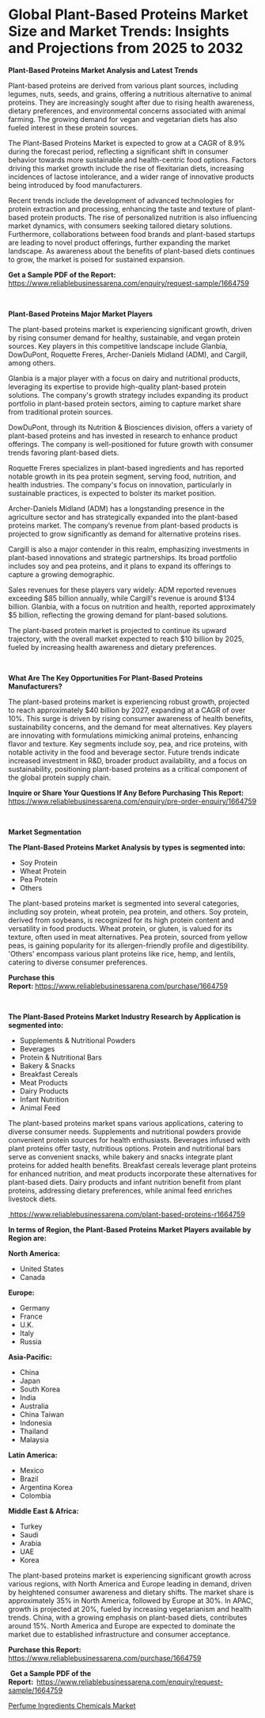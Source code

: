 <p><h1>Global Plant-Based Proteins Market Size and Market Trends: Insights and Projections from 2025 to 2032</h1></p><p><strong>Plant-Based Proteins Market Analysis and Latest Trends</strong></p>
<p><p>Plant-based proteins are derived from various plant sources, including legumes, nuts, seeds, and grains, offering a nutritious alternative to animal proteins. They are increasingly sought after due to rising health awareness, dietary preferences, and environmental concerns associated with animal farming. The growing demand for vegan and vegetarian diets has also fueled interest in these protein sources.</p><p>The Plant-Based Proteins Market is expected to grow at a CAGR of 8.9% during the forecast period, reflecting a significant shift in consumer behavior towards more sustainable and health-centric food options. Factors driving this market growth include the rise of flexitarian diets, increasing incidences of lactose intolerance, and a wider range of innovative products being introduced by food manufacturers. </p><p>Recent trends include the development of advanced technologies for protein extraction and processing, enhancing the taste and texture of plant-based protein products. The rise of personalized nutrition is also influencing market dynamics, with consumers seeking tailored dietary solutions. Furthermore, collaborations between food brands and plant-based startups are leading to novel product offerings, further expanding the market landscape. As awareness about the benefits of plant-based diets continues to grow, the market is poised for sustained expansion.</p></p>
<p><strong>Get a Sample PDF of the Report:&nbsp;</strong> <a href="https://www.reliablebusinessarena.com/enquiry/request-sample/1664759?utm_campaign=3010&utm_medium=2&utm_source=Github&utm_content=ia&utm_term=23032025&utm_id=plant-based-proteins">https://www.reliablebusinessarena.com/enquiry/request-sample/1664759</a></p>
<p>&nbsp;</p>
<p><strong>Plant-Based Proteins Major Market Players</strong></p>
<p><p>The plant-based proteins market is experiencing significant growth, driven by rising consumer demand for healthy, sustainable, and vegan protein sources. Key players in this competitive landscape include Glanbia, DowDuPont, Roquette Freres, Archer-Daniels Midland (ADM), and Cargill, among others.</p><p>Glanbia is a major player with a focus on dairy and nutritional products, leveraging its expertise to provide high-quality plant-based protein solutions. The company's growth strategy includes expanding its product portfolio in plant-based protein sectors, aiming to capture market share from traditional protein sources.</p><p>DowDuPont, through its Nutrition & Biosciences division, offers a variety of plant-based proteins and has invested in research to enhance product offerings. The company is well-positioned for future growth with consumer trends favoring plant-based diets. </p><p>Roquette Freres specializes in plant-based ingredients and has reported notable growth in its pea protein segment, serving food, nutrition, and health industries. The company's focus on innovation, particularly in sustainable practices, is expected to bolster its market position.</p><p>Archer-Daniels Midland (ADM) has a longstanding presence in the agriculture sector and has strategically expanded into the plant-based proteins market. The company’s revenue from plant-based products is projected to grow significantly as demand for alternative proteins rises.</p><p>Cargill is also a major contender in this realm, emphasizing investments in plant-based innovations and strategic partnerships. Its broad portfolio includes soy and pea proteins, and it plans to expand its offerings to capture a growing demographic.</p><p>Sales revenues for these players vary widely: ADM reported revenues exceeding $85 billion annually, while Cargill's revenue is around $134 billion. Glanbia, with a focus on nutrition and health, reported approximately $5 billion, reflecting the growing demand for plant-based solutions.</p><p>The plant-based protein market is projected to continue its upward trajectory, with the overall market expected to reach $10 billion by 2025, fueled by increasing health awareness and dietary preferences.</p></p>
<p>&nbsp;</p>
<p><strong>What Are The Key Opportunities For Plant-Based Proteins Manufacturers?</strong></p>
<p><p>The plant-based proteins market is experiencing robust growth, projected to reach approximately $40 billion by 2027, expanding at a CAGR of over 10%. This surge is driven by rising consumer awareness of health benefits, sustainability concerns, and the demand for meat alternatives. Key players are innovating with formulations mimicking animal proteins, enhancing flavor and texture. Key segments include soy, pea, and rice proteins, with notable activity in the food and beverage sector. Future trends indicate increased investment in R&D, broader product availability, and a focus on sustainability, positioning plant-based proteins as a critical component of the global protein supply chain.</p></p>
<p><strong>Inquire or Share Your Questions If Any Before Purchasing This Report:</strong> <a href="https://www.reliablebusinessarena.com/enquiry/pre-order-enquiry/1664759?utm_campaign=3010&utm_medium=2&utm_source=Github&utm_content=ia&utm_term=23032025&utm_id=plant-based-proteins">https://www.reliablebusinessarena.com/enquiry/pre-order-enquiry/1664759</a></p>
<p>&nbsp;</p>
<p><strong>Market Segmentation</strong></p>
<p><strong>The Plant-Based Proteins Market Analysis by types is segmented into:</strong></p>
<p><ul><li>Soy Protein</li><li>Wheat Protein</li><li>Pea Protein</li><li>Others</li></ul></p>
<p><p>The plant-based proteins market is segmented into several categories, including soy protein, wheat protein, pea protein, and others. Soy protein, derived from soybeans, is recognized for its high protein content and versatility in food products. Wheat protein, or gluten, is valued for its texture, often used in meat alternatives. Pea protein, sourced from yellow peas, is gaining popularity for its allergen-friendly profile and digestibility. 'Others' encompass various plant proteins like rice, hemp, and lentils, catering to diverse consumer preferences.</p></p>
<p><strong>Purchase this Report:&nbsp;</strong><a href="https://www.reliablebusinessarena.com/purchase/1664759?utm_campaign=3010&utm_medium=2&utm_source=Github&utm_content=ia&utm_term=23032025&utm_id=plant-based-proteins">https://www.reliablebusinessarena.com/purchase/1664759</a></p>
<p>&nbsp;</p>
<p><strong>The Plant-Based Proteins Market Industry Research by Application is segmented into:</strong></p>
<p><ul><li>Supplements & Nutritional Powders</li><li>Beverages</li><li>Protein & Nutritional Bars</li><li>Bakery & Snacks</li><li>Breakfast Cereals</li><li>Meat Products</li><li>Dairy Products</li><li>Infant Nutrition</li><li>Animal Feed</li></ul></p>
<p><p>The plant-based proteins market spans various applications, catering to diverse consumer needs. Supplements and nutritional powders provide convenient protein sources for health enthusiasts. Beverages infused with plant proteins offer tasty, nutritious options. Protein and nutritional bars serve as convenient snacks, while bakery and snacks integrate plant proteins for added health benefits. Breakfast cereals leverage plant proteins for enhanced nutrition, and meat products incorporate these alternatives for plant-based diets. Dairy products and infant nutrition benefit from plant proteins, addressing dietary preferences, while animal feed enriches livestock diets.</p></p>
<p><a href="https://www.reliablebusinessarena.com/plant-based-proteins-r1664759?utm_campaign=3010&utm_medium=2&utm_source=Github&utm_content=ia&utm_term=23032025&utm_id=plant-based-proteins">&nbsp;https://www.reliablebusinessarena.com/plant-based-proteins-r1664759</a></p>
<p><strong>In terms of Region, the Plant-Based Proteins Market Players available by Region are:</strong></p>
<p>
    <p> <strong> North America: </strong>
        <ul>
            <li>United States</li>
            <li>Canada</li>
        </ul>
        </p> 
    <p> <strong> Europe: </strong>
        <ul>
            <li>Germany</li>
            <li>France</li>
            <li>U.K.</li>
            <li>Italy</li>
            <li>Russia</li>
        </ul>
        </p> 
    <p> <strong> Asia-Pacific: </strong>
        <ul>
            <li>China</li>
            <li>Japan</li>
            <li>South Korea</li>
            <li>India</li>
            <li>Australia</li>
            <li>China Taiwan</li>
            <li>Indonesia</li>
            <li>Thailand</li>
            <li>Malaysia</li>
        </ul>
        </p> 
    <p> <strong> Latin America: </strong>
        <ul>
            <li>Mexico</li>
            <li>Brazil</li>
            <li>Argentina Korea</li>
            <li>Colombia</li>
        </ul>
        </p> 
    <p> <strong> Middle East & Africa: </strong>
        <ul>
            <li>Turkey</li>
            <li>Saudi</li>
            <li>Arabia</li>
            <li>UAE</li>
            <li>Korea</li>
        </ul>
    </p>
    </p>
<p><p>The plant-based proteins market is experiencing significant growth across various regions, with North America and Europe leading in demand, driven by heightened consumer awareness and dietary shifts. The market share is approximately 35% in North America, followed by Europe at 30%. In APAC, growth is projected at 20%, fueled by increasing vegetarianism and health trends. China, with a growing emphasis on plant-based diets, contributes around 15%. North America and Europe are expected to dominate the market due to established infrastructure and consumer acceptance.</p></p>
<p><strong>Purchase this Report: </strong><a href="https://www.reliablebusinessarena.com/purchase/1664759?utm_campaign=3010&utm_medium=2&utm_source=Github&utm_content=ia&utm_term=23032025&utm_id=plant-based-proteins">https://www.reliablebusinessarena.com/purchase/1664759</a></p>
<p>&nbsp;<strong>Get a Sample PDF of the Report:&nbsp;&nbsp;</strong><a href="https://www.reliablebusinessarena.com/enquiry/request-sample/1664759?utm_campaign=3010&utm_medium=2&utm_source=Github&utm_content=ia&utm_term=23032025&utm_id=plant-based-proteins">https://www.reliablebusinessarena.com/enquiry/request-sample/1664759</a></p>
<p><strong></strong></p>
<p><p><a href="https://github.com/memorirummy/Market-Research-Report-List-1/blob/main/perfume-ingredients-chemicals-market.md?utm_campaign=3010&utm_medium=2&utm_source=Github&utm_content=ia&utm_term=23032025&utm_id=plant-based-proteins">Perfume Ingredients Chemicals Market</a></p></p>